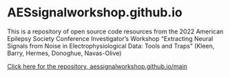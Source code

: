 # AESsignalworkshop.github.io

This is a repository of open source code resources from the 2022 American Epilepsy Society Conference Investigator’s Workshop “Extracting Neural Signals from Noise in Electrophysiological Data: Tools and Traps” (Kleen, Barry, Hermes, Donoghue, Navas-Olive)

   [Click here for the repository, aessignalworkshop.github.io/main](http://aessignalworkshop.github.io/main)
